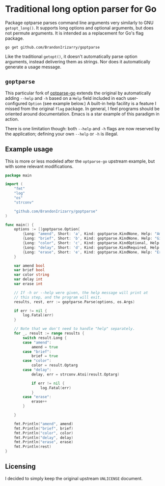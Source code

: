 # Traditional long option parser for Go

Package optparse parses command line arguments very similarly to GNU
`getopt_long()`. It supports long options and optional arguments, but
does not permute arguments. It is intended as a replacement for Go's
flag package.

    go get github.com/BrandonIrizarry/goptparse

Like the traditional `getopt()`, it doesn't automatically parse option
arguments, instead delivering them as strings. Nor does it automatically
generate a usage message.

## `goptparse`

This particular fork of
[optparse-go](https://github.com/skeeto/optparse-go) extends the
original by automatically adding `--help` and `-h` based on a `Help`
field included in each user-configured `Option` (see example below.) A
built-in help facility is a feature I missed from the original `flag`
package. In general, I feel programs should be oriented around
documentation. Emacs is a star example of this paradigm in action.

There is one limitation though: both `--help` and `-h` flags are now
reserved by the application; defining your own `--help` or `-h` is
illegal.

## Example usage

This is more or less modeled after the `optparse-go` upstream example,
but with some relevant modifications.

```go
package main

import (
	"fmt"
	"log"
	"os"
	"strconv"

	"github.com/BrandonIrizarry/goptparse"
)

func main() {
	options := []goptparse.Option{
		{Long: "amend", Short: 'a', Kind: goptparse.KindNone, Help: "Amend something"},
		{Long: "brief", Short: 'b', Kind: goptparse.KindNone, Help: "Give a brief summary"},
		{Long: "color", Short: 'c', Kind: goptparse.KindOptional, Help: "Colorize output"},
		{Long: "delay", Short: 'd', Kind: goptparse.KindRequired, Help: "Add an ARG millisecond delay"},
		{Long: "erase", Short: 'e', Kind: goptparse.KindNone, Help: "Erase it"},
	}

	var amend bool
	var brief bool
	var color string
	var delay int
	var erase int

	// If -h or --help were given, the help message will print at
	// this step, and the program will exit.
	results, rest, err := goptparse.Parse(options, os.Args)

	if err != nil {
		log.Fatal(err)
	}

	// Note that we don't need to handle "help" separately.
	for _, result := range results {
		switch result.Long {
		case "amend":
			amend = true
		case "brief":
			brief = true
		case "color":
			color = result.Optarg
		case "delay":
			delay, err = strconv.Atoi(result.Optarg)

			if err != nil {
				log.Fatal(err)
			}
		case "erase":
			erase++
		}

	}

	fmt.Println("amend", amend)
	fmt.Println("brief", brief)
	fmt.Println("color", color)
	fmt.Println("delay", delay)
	fmt.Println("erase", erase)
	fmt.Println(rest)
}
```
## Licensing

I decided to simply keep the original upstream `UNLICENSE` document.
